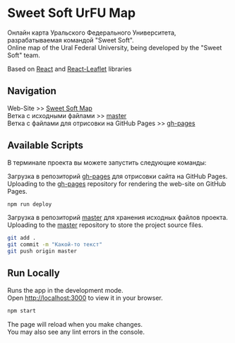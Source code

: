 # Sweet Soft UrFU Map

Онлайн карта Уральского Федерального Университета, разрабатываемая командой "Sweet Soft".\
Online map of the Ural Federal University, being developed by the "Sweet Soft" team.

Based on [React](https://react.dev/) and [React-Leaflet](https://react-leaflet.js.org/) libraries

## Navigation

Web-Site >> [Sweet Soft Map](https://aydlioh04.github.io/sosw-map/)\
Ветка с исходными файлами >> [master](https://github.com/AYDLIOH04/sosw-map/tree/master)\
Ветка с файлами для отрисовки на GitHub Pages >> [gh-pages](https://github.com/AYDLIOH04/sosw-map/tree/gh-pages)


## Available Scripts
В терминале проекта вы можете запустить следующие команды:

Загрузка в репозиторий [gh-pages](https://github.com/AYDLIOH04/sosw-map/tree/gh-pages) для отрисовки сайта на GitHub Pages.\
Uploading to the [gh-pages](https://github.com/AYDLIOH04/sosw-map/tree/gh-pages) repository for rendering the web-site on GitHub Pages.

```sh
npm run deploy
```

Загрузка в репозиторий [master](https://github.com/AYDLIOH04/sosw-map/tree/master) для хранения исходных файлов проекта.\
Uploading to the [master](https://github.com/AYDLIOH04/sosw-map/tree/master) repository to store the project source files.

```sh
git add .
git commit -m "Какой-то текст"
git push origin master
```

## Run Locally

Runs the app in the development mode.\
Open [http://localhost:3000](http://localhost:3000) to view it in your browser.

```sh
npm start
```

The page will reload when you make changes.\
You may also see any lint errors in the console.

